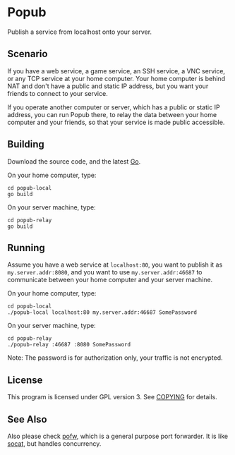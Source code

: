 Popub
=======

Publish a service from localhost onto your server.

Scenario
--------

If you have a web service, a game service, an SSH service, a VNC service, or any TCP service at your home computer. Your home computer is behind NAT and don't have a public and static IP address, but you want your friends to connect to your service.

If you operate another computer or server, which has a public or static IP address, you can run Popub there, to relay the data between your home computer and your friends, so that your service is made public accessible.

Building
--------

Download the source code, and the latest [Go](https://golang.org/dl/).

On your home computer, type:

```
cd popub-local
go build
```

On your server machine, type:

```
cd popub-relay
go build
```

Running
-------

Assume you have a web service at `localhost:80`, you want to publish it as `my.server.addr:8080`, and you want to use `my.server.addr:46687` to communicate between your home computer and your server machine.

On your home computer, type:

```
cd popub-local
./popub-local localhost:80 my.server.addr:46687 SomePassword
```

On your server machine, type:

```
cd popub-relay
./popub-relay :46687 :8080 SomePassword
```

Note: The password is for authorization only, your traffic is not encrypted.

License
-------

This program is licensed under GPL version 3. See [COPYING](COPYING) for details.

See Also
--------

Also please check [pofw](https://github.com/m13253/pofw), which is a general purpose port forwarder. It is like [socat](http://www.dest-unreach.org/socat/), but handles concurrency.
